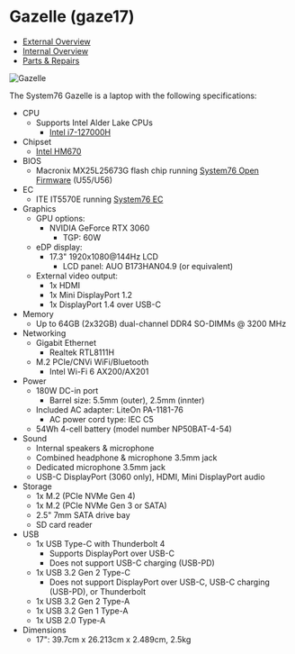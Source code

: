 # Gazelle (gaze17)

- [External Overview](./external-overview.md)
- [Internal Overview](./internal-overview.md)
- [Parts & Repairs](./repairs.md)

![Gazelle](./img/gaze17.webp)

The System76 Gazelle is a laptop with the following specifications:

- CPU
    - Supports Intel Alder Lake CPUs
        - [Intel i7-127000H](https://ark.intel.com/content/www/us/en/ark/products/132228/intel-core-i712700h-processor-24m-cache-up-to-4-70-ghz.html)
- Chipset
    - [Intel HM670](https://ark.intel.com/content/www/us/en/ark/products/187451/intel-hm670-chipset.html)
- BIOS
    - Macronix MX25L25673G flash chip running [System76 Open Firmware](https://github.com/system76/firmware-open) (U55/U56)
- EC
    - ITE IT5570E running [System76 EC](https://github.com/system76/ec)
- Graphics
    - GPU options:
        - NVIDIA GeForce RTX 3060
            - TGP: 60W
    - eDP display:
        - 17.3" 1920x1080@144Hz LCD
            - LCD panel: AUO B173HAN04.9 (or equivalent)
    - External video output:
        - 1x HDMI
        - 1x Mini DisplayPort 1.2
        - 1x DisplayPort 1.4 over USB-C
- Memory
    - Up to 64GB (2x32GB) dual-channel DDR4 SO-DIMMs @ 3200 MHz
- Networking
    - Gigabit Ethernet
        - Realtek RTL8111H
    - M.2 PCIe/CNVi WiFi/Bluetooth
        - Intel Wi-Fi 6 AX200/AX201
- Power
    - 180W DC-in port
        - Barrel size: 5.5mm (outer), 2.5mm (innter)
    - Included AC adapter: LiteOn PA-1181-76
        - AC power cord type: IEC C5
    - 54Wh 4-cell battery (model number NP50BAT-4-54)
- Sound
    - Internal speakers & microphone
    - Combined headphone & microphone 3.5mm jack
    - Dedicated microphone 3.5mm jack
    - USB-C DisplayPort (3060 only), HDMI, Mini DisplayPort audio
- Storage
    - 1x M.2 (PCIe NVMe Gen 4)
    - 1x M.2 (PCIe NVMe Gen 3 or SATA)
    - 2.5" 7mm SATA drive bay
    - SD card reader
- USB
    - 1x USB Type-C with Thunderbolt 4
        - Supports DisplayPort over USB-C
        - Does not support USB-C charging (USB-PD)
    - 1x USB 3.2 Gen 2 Type-C
        - Does not support DisplayPort over USB-C, USB-C charging (USB-PD), or Thunderbolt
    - 1x USB 3.2 Gen 2 Type-A
    - 1x USB 3.2 Gen 1 Type-A
    - 1x USB 2.0 Type-A
- Dimensions
    - 17": 39.7cm x 26.213cm x 2.489cm, 2.5kg
